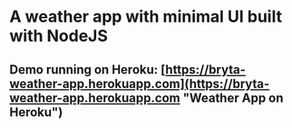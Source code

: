 # A weather app with minimal UI built with NodeJS

## Demo running on Heroku: [https://bryta-weather-app.herokuapp.com](https://bryta-weather-app.herokuapp.com "Weather App on Heroku")
